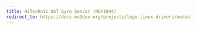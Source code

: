 ```yaml
---
title: HiTechnic NXT Gyro Sensor (NGY1044)
redirect_to: https://docs.ev3dev.org/projects/lego-linux-drivers/en/ev3dev-jessie/sensor_data.html#ht-nxt-gyro
---
```

